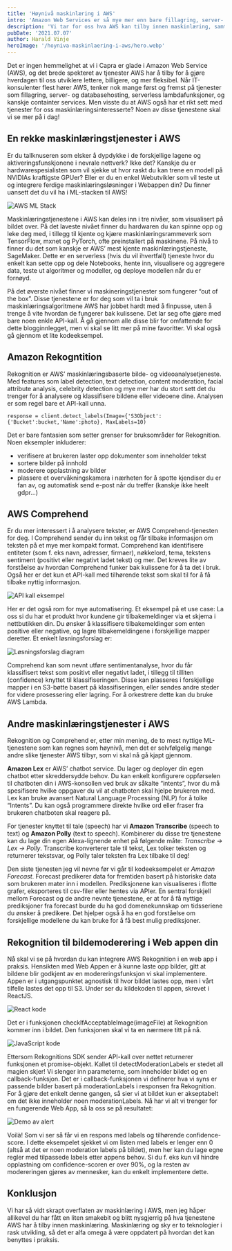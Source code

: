 ```yaml
---
title: 'Høynivå maskinlæring i AWS'
intro: 'Amazon Web Services er så mye mer enn bare fillagring, server- og databasehosting. Vi tar for oss hva det kan tilby innen maskinlæring, samt gi en smakebit på noen av de relevante tjenestene.'
description: 'Vi tar for oss hva AWS kan tilby innen maskinlæring, samt gi en smakebit på noen av de relevante tjenestene. Les om hva som ligger bak >>'
pubDate: '2021.07.07'
author: Harald Vinje
heroImage: '/hoyniva-maskinlaering-i-aws/hero.webp'
---
```


Det er ingen hemmelighet at vi i Capra er glade i Amazon Web Service (AWS), og det brede spekteret av tjenester AWS har å tilby for å gjøre hverdagen til oss utviklere lettere, billigere, og mer fleksibel. Når IT-konsulenter flest hører AWS, tenker nok mange først og fremst på tjenester som fillagring, server- og databasehosting, serverless lambdafunksjoner, og kanskje containter services. Men visste du at AWS også har et rikt sett med tjenester for oss maskinlæringsinteresserte? Noen av disse tjenestene skal vi se mer på i dag!

## En rekke maskinlæringstjenester i AWS

Er du tallknuseren som elsker å dypdykke i de forskjellige lagene og aktiveringsfunskjonene i nevrale nettverk? Ikke det? Kanskje du er hardwarespesialisten som vil sjekke ut hvor raskt du kan trene en modell på NVIDIAs kraftigste GPUer? Eller er du en enkel Webutvikler som vil teste ut og integrere ferdige maskinlæringsløsninger i Webappen din? Du finner uansett det du vil ha i ML-stacken til AWS!

![AWS ML Stack](/public/hoyniva-maskinlaering-i-aws/aws-ml.webp)

Maskinlæringstjenestene i AWS kan deles inn i tre nivåer, som visualisert på bildet over. På det laveste nivået finner du hardwaren du kan spinne opp og leke deg med, i tillegg til kjente og kjære maskinlæringsrammeverk som TensorFlow, mxnet og PyTorch, ofte preinstallert på maskinene. På nivå to finner du det som kanskje er AWS’ mest kjente maskinlæringstjeneste, SageMaker. Dette er en serverless (hvis du vil ihvertfall) tjeneste hvor du enkelt kan sette opp og dele Notebooks, hente inn, visualisere og aggregere data, teste ut algoritmer og modeller, og deploye modellen når du er fornøyd.

På det øverste nivået finner vi maskineringstjenester som fungerer “out of the box”. Disse tjenestene er for deg som vil ta i bruk maskinlæringsalgoritmene AWS har jobbet hardt med å finpusse, uten å trenge å vite hvordan de fungerer bak kulissene. Det lar seg ofte gjøre med bare noen enkle API-kall. Å gå gjennom alle disse blir for omfattende for dette blogginnlegget, men vi skal se litt mer på mine favoritter. Vi skal også gå gjennom et lite kodeeksempel.

## Amazon Rekogntition

Rekognition er AWS’ maskinlæringsbaserte bilde- og videoanalysetjeneste. Med features som label detection, text detection, content moderation, facial attribute analysis, celebrity detection og mye mer har du stort sett det du trenger for å analysere og klassifisere bildene eller videoene dine. Analysen er som regel bare et API-kall unna.

```
response = client.detect_labels(Image={'S3Object':{'Bucket':bucket,'Name':photo}, MaxLabels=10)
```

Det er bare fantasien som setter grenser for bruksområder for Rekognition. Noen eksempler inkluderer:

- verifisere at brukeren laster opp dokumenter som inneholder tekst
- sortere bilder på innhold
- moderere opplastning av bilder
- plassere et overvåkningskamera i nærheten for å spotte kjendiser du er fan av, og automatisk send e-post når du treffer (kanskje ikke heelt gdpr...)

## AWS Comprehend

Er du mer interessert i å analysere tekster, er AWS Comprehend-tjenesten for deg. I Comprehend sender du inn tekst og får tilbake informasjon om teksten på et mye mer kompakt format. Comprehend kan identifisere entiteter (som f. eks navn, adresser, firmaer), nøkkelord, tema, tekstens sentiment (positivt eller negativt ladet tekst) og mer. Det kreves lite av forståelse av hvordan Comprehend funker bak kulissene for å ta det i bruk. Også her er det kun et API-kall med tilhørende tekst som skal til for å få tilbake nyttig informasjon.

![API kall eksempel](/public/hoyniva-maskinlaering-i-aws/apikall.webp)

Her er det også rom for mye automatisering. Et eksempel på et use case: La oss si du har et produkt hvor kundene gir tilbakemeldinger via et skjema i nettbutikken din. Du ønsker å klassifisere tilbakemeldinger som enten positive eller negative, og lagre tilbakemeldingene i forskjellige mapper deretter. Et enkelt løsningsforslag er:

![Løsningsforslag diagram](/public/hoyniva-maskinlaering-i-aws/oversikt.webp)

Comprehend kan som nevnt utføre sentimentanalyse, hvor du får klassifisert tekst som positivt eller negativt ladet, i tillegg til tilliten (confidence) knyttet til klassifiseringen. Disse kan plasseres i forskjellige mapper i en S3-bøtte basert på klassifiseringen, eller sendes andre steder for videre prosessering eller lagring. For å orkestrere dette kan du bruke AWS Lambda.

## Andre maskinlæringstjenester i AWS

Rekognition og Comprehend er, etter min mening, de to mest nyttige ML-tjenestene som kan regnes som høynivå, men det er selvfølgelig mange andre slike tjenester AWS tilbyr, som vi skal nå gå kjapt gjennom.

**Amazon Lex** er AWS’ chatbot service. Du lager og deployer din egen chatbot etter skreddersydde behov. Du kan enkelt konfigurere oppførselen til chatboten din i AWS-konsollen ved bruk av såkalte “intents”, hvor du må spesifisere hvilke oppgaver du vil at chatboten skal hjelpe brukeren med. Lex kan bruke avansert Natural Language Processing (NLP) for å tolke “Intents”. Du kan også programmere direkte hvilke ord eller fraser fra brukeren chatboten skal reagere på.

For tjenester knyttet til tale (speech) har vi **Amazon Transcribe** (speech to text) og **Amazon Polly** (text to speech). Kombinerer du disse tre tjenestene kan du lage din egen Alexa-lignende enhet på følgende måte: *Transcribe -> Lex -> Polly*. Transcribe konverterer tale til tekst, Lex tolker teksten og returnerer tekstsvar, og Polly taler teksten fra Lex tilbake til deg!

Den siste tjenesten jeg vil nevne før vi går til kodeeksempelet er *Amazon Forecast*. Forecast predikerer data for fremtiden basert på historiske data som brukeren mater inn i modellen. Prediksjonene kan visualiseres i flotte grafer, eksporteres til csv-filer eller hentes via APIer. En sentral forskjell mellom Forecast og de andre nevnte tjenestene, er at for å få nyttige prediksjoner fra forecast burde du ha god domenekunnskap om tidsseriene du ønsker å predikere. Det hjelper også å ha en god forståelse om forskjellige modellene du kan bruke for å få best mulig prediksjoner.

## Rekognition til bildemoderering i Web appen din

Nå skal vi se på hvordan du kan integrere AWS Rekognition i en web app i praksis. Hensikten med Web Appen er å kunne laste opp bilder, gitt at bildene blir godkjent av en modereringsfunksjon vi skal implementere. Appen er i utgangspunktet agnostisk til hvor bildet lastes opp, men i vårt tilfelle lastes det opp til S3. Under ser du kildekoden til appen, skrevet i ReactJS.

![React kode](/public/hoyniva-maskinlaering-i-aws/react.webp)

Det er i funksjonen checkIfAcceptableImage(imageFile) at Rekognition kommer inn i bildet. Den funksjonen skal vi ta en nærmere titt på nå.

![JavaScript kode](/public/hoyniva-maskinlaering-i-aws/js-kode.webp)

Ettersom Rekognitions SDK sender API-kall over nettet returnerer funksjonen et promise-objekt. Kallet til detectModerationLabels er stedet all magien skjer! Vi slenger inn parameterne, som inneholder bildet og en callback-funksjon. Det er i callback-funksjonen vi definerer hva vi syns er passende bilder basert på moderationLabels i responsen fra Rekognition. For å gjøre det enkelt denne gangen, så sier vi at bildet kun er akseptabelt om det ikke inneholder noen moderationLabels. Nå har vi alt vi trenger for en fungerende Web App, så la oss se på resultatet:

![Demo av alert](/public/hoyniva-maskinlaering-i-aws/nettside.webp)

Voilà! Som vi ser så får vi en respons med labels og tilhørende confidence-score. I dette eksempelet sjekket vi om listen med labels er lenger enn 0 (altså at det er noen moderation labels på bildet), men her kan du lage egne regler med tilpassede labels etter appens behov. Si du f. eks kun vil hindre opplastning om confidence-scoren er over 90%, og la resten av modereringen gjøres av mennesker, kan du enkelt implementere dette.

## Konklusjon

Vi har så vidt skrapt overflaten av maskinlæring i AWS, men jeg håper allikevel du har fått en liten smakebit og blitt nysgjerrig på hva tjenestene AWS har å tilby innen maskinlæring. Maskinlæring og sky er to teknologier i rask utvikling, så det er alfa omega å være oppdatert på hvordan det kan benyttes i praksis.
